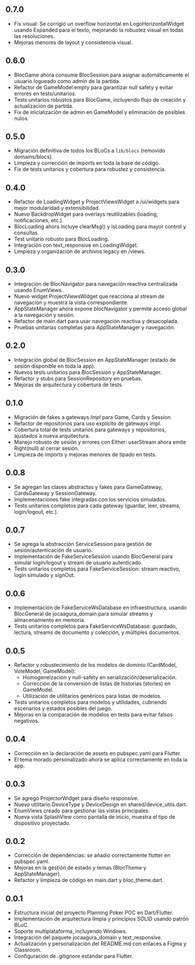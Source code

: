 ## 0.7.0

- Fix visual: Se corrigió un overflow horizontal en LogoHorizontalWidget usando Expanded para el texto, mejorando la robustez visual en todas las resoluciones.
- Mejoras menores de layout y consistencia visual.

## 0.6.0

- BlocGame ahora consume BlocSession para asignar automáticamente el usuario logueado como admin de la partida.
- Refactor de GameModel.empty para garantizar null safety y evitar errores en tests/unitarios.
- Tests unitarios robustos para BlocGame, incluyendo flujo de creación y actualización de partida.
- Fix de inicialización de admin en GameModel y eliminación de posibles nulos.

## 0.5.0

- Migración definitiva de todos los BLoCs a `lib/blocs` (removido domains/blocs).
- Limpieza y corrección de imports en toda la base de código.
- Fix de tests unitarios y cobertura para robustez y consistencia.

## 0.4.0

- Refactor de LoadingWidget y ProjectViewsWidget a /ui/widgets para mejor modularidad y extensibilidad.
- Nuevo BackdropWidget para overlays reutilizables (loading, notificaciones, etc.).
- BlocLoading ahora incluye clearMsg() y isLoading para mayor control y consultas.
- Test unitario robusto para BlocLoading.
- Integración con text_responsive en LoadingWidget.
- Limpieza y organización de archivos legacy en /views.

## 0.3.0

- Integración de BlocNavigator para navegación reactiva centralizada usando EnumViews.
- Nuevo widget ProjectViewsWidget que reacciona al stream de navegación y muestra la vista correspondiente.
- AppStateManager ahora expone blocNavigator y permite acceso global a la navegación y sesión.
- Refactor de main.dart para usar navegación reactiva y desacoplada.
- Pruebas unitarias completas para AppStateManager y navegación.

## 0.2.0

- Integración global de BlocSession en AppStateManager (estado de sesión disponible en toda la app).
- Nuevos tests unitarios para BlocSession y AppStateManager.
- Refactor y stubs para SessionRepository en pruebas.
- Mejoras de arquitectura y cobertura de tests.

## 0.1.0

- Migración de fakes a gateways *Impl* para Game, Cards y Session.
- Refactor de repositorios para uso explícito de gateways impl.
- Cobertura total de tests unitarios para gateways y repositorios, ajustados a nueva arquitectura.
- Manejo robusto de sesión y errores con Either: userStream ahora emite Right(null) al cerrar sesión.
- Limpieza de imports y mejoras menores de tipado en tests.

## 0.0.8

- Se agregan las clases abstractas y fakes para GameGateway, CardsGateway y SessionGateway.
- Implementaciones fake integradas con los servicios simulados.
- Tests unitarios completos para cada gateway (guardar, leer, streams, login/logout, etc.).

## 0.0.7

- Se agrega la abstracción ServiceSession para gestión de sesión/autenticación de usuario.
- Implementación de FakeServiceSession usando BlocGeneral para simular login/logout y stream de usuario autenticado.
- Tests unitarios completos para FakeServiceSession: stream reactivo, login simulado y signOut.

## 0.0.6

- Implementación de FakeServiceWsDatabase en infraestructura, usando BlocGeneral de jocaagura_domain para simular streams y almacenamiento en memoria.
- Tests unitarios completos para FakeServiceWsDatabase: guardado, lectura, streams de documento y colección, y múltiples documentos.

## 0.0.5

- Refactor y robustecimiento de los modelos de dominio (CardModel, VoteModel, GameModel):
  - Homogeneización y null-safety en serialización/deserialización.
  - Corrección de la conversión de listas de historias (stories) en GameModel.
  - Utilización de utilitarios genéricos para listas de modelos.
- Tests unitarios completos para modelos y utilidades, cubriendo escenarios y estados posibles del juego.
- Mejoras en la comparación de modelos en tests para evitar falsos negativos.

## 0.0.4

- Corrección en la declaración de assets en pubspec.yaml para Flutter.
- El tema morado personalizado ahora se aplica correctamente en toda la app.

## 0.0.3

- Se agregó ProjectorWidget para diseño responsive.
- Nuevo utilitario DeviceType y DeviceDesign en shared/device_utils.dart.
- EnumViews creado para gestionar las vistas principales.
- Nueva vista SplashView como pantalla de inicio, muestra el tipo de dispositivo proyectado.

## 0.0.2

- Corrección de dependencias: se añadió correctamente flutter en pubspec.yaml.
- Mejoras en la gestión de estado y temas (BlocTheme y AppStateManager).
- Refactor y limpieza de código en main.dart y bloc_theme.dart.

## 0.0.1

- Estructura inicial del proyecto Planning Poker POC en Dart/Flutter.
- Implementación de arquitectura limpia y principios SOLID usando patrón BLoC.
- Soporte multiplataforma, incluyendo Windows.
- Integración del paquete jocaagura_domain y text_responsive.
- Actualización y personalización del README.md con enlaces a Figma y Classroom.
- Configuración de .gitignore estándar para Flutter.
